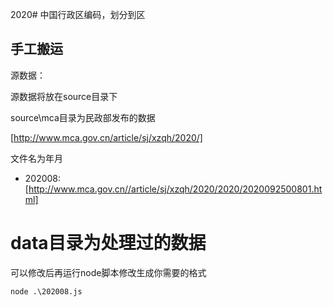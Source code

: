 2020# 中国行政区编码，划分到区

## 手工搬运


源数据：

源数据将放在source目录下


source\mca目录为民政部发布的数据

[http://www.mca.gov.cn/article/sj/xzqh/2020/]

文件名为年月
 
- 202008:
[http://www.mca.gov.cn//article/sj/xzqh/2020/2020/2020092500801.html]



# data目录为处理过的数据

可以修改后再运行node脚本修改生成你需要的格式

```
node .\202008.js
```